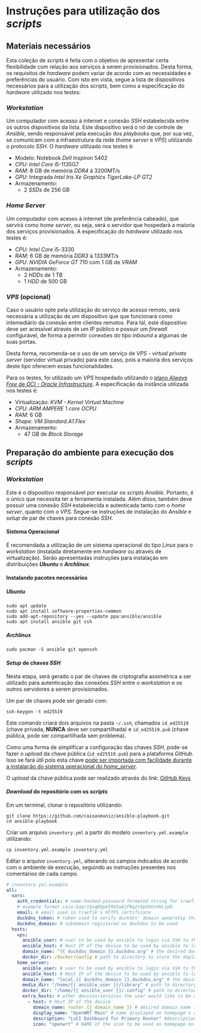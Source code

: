 # Instruções para utilização dos *scripts*

## Materiais necessários

Esta coleção de *scripts* é feita com o objetivo de apresentar certa flexibilidade com relação aos serviços à serem provisionados. Desta forma, os requisitos de *hardware* podem variar de acordo com as necessidades e preferências do usuário. Com isto em vista, segue a lista de dispositivos necessários para a utilização dos *scripts*, bem como a especificação do *hardware* utilizado nos testes:

### *Workstation*

Um computador com acesso à internet e conexão *SSH* estabelecida entre os outros dispositivos da lista. Este dispositivo será o nó de controle de *Ansible*, sendo responsável pela execução dos *playbooks* que, por sua vez, se comunicam com a infraestrutura da rede (*home server* e *VPS*) utilizando o protocolo *SSH*. O *hardware* utilizado nos testes é:
  
- Modelo: Notebook *Dell Inspiron* 5402
- *CPU*: *Intel Core* i5-1135G7
- *RAM*: 8 GB de memória *DDR4* à 3200MT/s
- *GPU*: Integrada *Intel Iris Xe Graphics TigerLake-LP GT2*
- Armazenamento:
  - 2 *SSDs* de 256 GB

### *Home Server*

Um computador com acesso à internet (de preferência cabeado), que servirá como *home server*, ou seja, será o servidor que hospedará a maioria dos serviços provisionados. A especificação do *hardware* utilizado nos testes é:
  
- *CPU*: *Intel Core* i5-3330
- *RAM*: 6 GB de memória *DDR3* à 1333MT/s
- *GPU*: *NVIDIA GeForce GT* 710 com 1 GB de *VRAM*
- Armazenamento:
  - 2 *HDDs* de 1 TB
  - 1 *HDD* de 500 GB

### *VPS* (opcional)

Caso o usuário opte pela utilização do serviço de acesso remoto, será necessária a utilização de um dispositivo que que funcionará como intemediário da conexão entre clientes remotos. Para tal, este dispositivo deve ser acessível através de um IP público e possuir um *firewall* configurável, de forma a permitir conexões do tipo *inbound* a algumas de suas portas.

Desta forma, recomenda-se o uso de um serviço de *VPS - virtual private server* (servidor virtual privado) para este caso, pois a maioria dos serviços deste tipo oferecem essas funcionalidades.
  
Para os testes, foi utilizado um *VPS* hospedado utilizando o [plano *Always Free* de *OCI - Oracle Infrastructure*](https://www.oracle.com/cloud/free/). A especificação da instância utilizada nos testes é:

- Virtualização: *KVM - Kernel Virtual Machine*
- *CPU*: *ARM AMPERE* 1 *core OCPU*
- *RAM*: 6 GB
- *Shape*: *VM.Standard.A1.Flex*
- Armazenamento:
  - 47 GB de *Block Storage*

## Preparação do ambiente para execução dos *scripts*

### *Workstation*

Este é o dispositivo responsável por executar os *scripts Ansible*. Portanto, é o único que necessita ter a ferramenta instalada. Além disso, também deve possuir uma conexão *SSH* estabelecida e autenticada tanto com o *home server*, quanto com o *VPS*. Segue-se instruções de instalação do *Ansible* e *setup* de par de chaves para conexão *SSH*.

#### Sistema Operacional

É recomendada a utilização de um sistema operacional do tipo *Linux* para o *workstation* (instalada diretamente em *hardware* ou através de virtualização). Serão apresentadas instruções para instalação em distribuições ***Ubuntu*** e ***Archlinux***.

#### Instalando pacotes necessários

##### Ubuntu

    sudo apt update
    sudo apt install software-properties-common
    sudo add-apt-repository --yes --update ppa:ansible/ansible
    sudo apt install ansible git ssh

##### Archlinux

    sudo pacman -S ansible git openssh

#### *Setup* de chaves *SSH*

Nesta etapa, será gerado o par de chaves de criptografia assimétrica a ser utilizado para autenticação das conexões *SSH* entre o *workstation* e os outros servidores a serem provisionados.

Um par de chaves pode ser gerado com:

    ssh-keygen -t ed25519

Este comando criará dois arquivos na pasta `~/.ssh`, chamados `id_ed25519` (chave privada, **NUNCA** deve ser compartilhada) e `id_ed25519.pub` (chave pública, pode ser compartilhada sem problema).

Como uma forma de simplificar a configuração das chaves *SSH*, pode-se fazer o *upload* da chave pública (`id_ed25519.pub`) para a plataforma *GitHub*. Isso se fará útil pois esta chave [pode ser importada com facilidade durante a instalação do sistema operacional do *home_server*](link-para-parte-do-tutorial).

O *upload* da chave pública pode ser realizado através do *link*: [GitHub Keys](https://github.com/settings/keys)

#### *Download* do repositório com os *scripts*

Em um terminal, clonar o repositório utilizando:

    git clone https://github.com/caioasmuniz/ansible-playbook.git
    cd ansible-playbook

Criar um arquivo `inventory.yml` a partir do modelo `inventory.yml.example` utilizando:

    cp inventory.yml.example inventory.yml

Editar o arquivo `inventory.yml`, alterando os campos indicados de acordo com o ambiente de execução, seguindo as instruções presentes nos comentários de cada campo.

``` yaml
# inventory.yml.example
all:
  vars:
    auth_credentials: # name:hashed-password formated string for traefik's basicAuth middleware (used to access traefik's, wireguard-server's and vaultwarden's dashboards). Generate with: htpasswd -n user
    # example format caio:$apr1$uqKQpe59$5wAjFRqzcOpUhUvhHLjp8.
    email: # email used in traefik's HTTPS certificate 
    duckdns_token: # token used to verify duckdns' domain ownership through DNS challenge for CA-signed certificate
    duckdns_domain: # subdomain registered on duckdns to be used
  hosts:
    vps:
      ansible_user: # user to be used by ansible to login via SSH to this host
      ansible_host: # Host IP of the device to be used by ansible to login via SSH
      domain_name: "{{ duckdns_domain }}.duckdns.org" # the desired domain name used for accessing the services in this host, it defaults to using the supplied duckdns_domain
      docker_dir: /docker/config # path to directory to store the deployed services settings 
    home_server:
      ansible_user: # user to be used by ansible to login via SSH to this host
      ansible_host: # Host IP of the device to be used by ansible to login via SSH
      domain_name: "local.{{ duckdns_domain }}.duckdns.org" # the desired domain name used for accessing the services in this host, it defaults to using the supplied duckdns_domain
      media_dir: "/home/{{ ansible_user }}/library" # path to directory to store media files for the media server related services (bazarr, lidarr, sonarr, radarr, transmission and jellyfin)
      docker_dir: "/home/{{ ansible_user }}/.config" # path to directory to store the deployed services settings
      extra_hosts: # other devices/services the user would like to be able to access through either the supplied domain_name (by adding a DNS record for it on Pi-hole) or  server's home dashboard.
        - host: # Host IP of the device 
          domain_name: router.{{ domain_name }} # desired domain_name to be used for this host 
          display_name: "OpenWRT Main" # name displayed on homepage's dashboard for this host 
          description: "LuCI Dashboard for Primary Router" #description displayed on homepage's dashboard for this host 
          icon: "openwrt" # NAME of the icon to be used on homepage on this host available icons present in ttps://cdn.jsdelivr.net/gh/walkxcode/dashboard-icons/png
```
